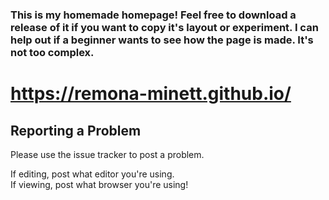 ### This is my homemade homepage! Feel free to download a release of it if you want to copy it's layout or experiment. I can help out if a beginner wants to see how the page is made. It's not too complex.

# https://remona-minett.github.io/

## Reporting a Problem

Please use the issue tracker to post a problem.

If editing, post what editor you're using.<br>
If viewing, post what browser you're using!
